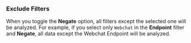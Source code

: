 ### Exclude Filters

When you toggle the **Negate** option, all filters except the selected one will be analyzed.
For example, if you select only `Webchat`
in the **Endpoint** filter and **Negate**, all data except the Webchat Endpoint will be analyzed.

